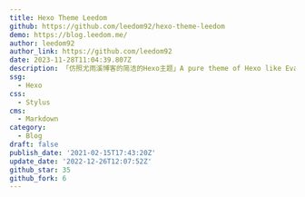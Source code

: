 ```yaml
---
title: Hexo Theme Leedom
github: https://github.com/leedom92/hexo-theme-leedom
demo: https://blog.leedom.me/
author: leedom92
author_link: https://github.com/leedom92
date: 2023-11-28T11:04:39.807Z
description: 「仿照尤雨溪博客的简洁的Hexo主题」A pure theme of Hexo like Evan You's blog
ssg:
  - Hexo
css:
  - Stylus
cms:
  - Markdown
category:
  - Blog
draft: false
publish_date: '2021-02-15T17:43:20Z'
update_date: '2022-12-26T12:07:52Z'
github_star: 35
github_fork: 6
---
```

